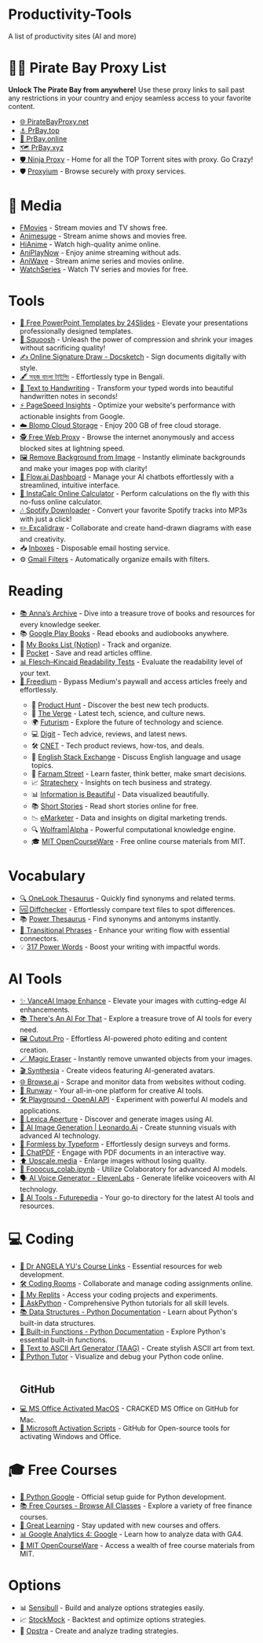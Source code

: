 # Productivity-Tools
A list of productivity sites (AI and more)


<h1>🏴‍☠️ Pirate Bay Proxy List</h1>
<p><strong>Unlock The Pirate Bay from anywhere!</strong> Use these proxy links to sail past any restrictions in your country and enjoy seamless access to your favorite content.</p>
<ul>
   <li><a href="https://piratebayproxy.net/">🌐 PirateBayProxy.net</a></li>
   <li><a href="https://prbay.top/">⚓ PrBay.top</a></li>
   <li><a href="https://prbay.online/">🚀 PrBay.online</a></li>
   <li><a href="https://prbay.xyz/">🗺️ PrBay.xyz</a></li>
   <li><a href="https://ninjaproxy1.com/">🛡️ Ninja Proxy</a> - Home for all the TOP Torrent sites with proxy. Go Crazy!</li>
   <li>🛡️ <a href="https://proxyium.com/" target="_blank">Proxyium</a> - Browse securely with proxy services.</li>
</ul>

<h1>🎥 Media</h1>
<ul>
   <li><a href="https://fmovies.ps/home" target="_blank">FMovies</a> - Stream movies and TV shows free.</li>
   <li><a href="https://animesuge.com.in/" target="_blank">Animesuge</a> - Stream anime shows and movies free.</li>
   <li><a href="https://hianime.to/" target="_blank">HiAnime</a> - Watch high-quality anime online.</li>
   <li><a href="https://aniplaynow.live/" target="_blank">AniPlayNow</a> - Enjoy anime streaming without ads.</li>
   <li><a href="https://aniwave.lv/" target="_blank">AniWave</a> - Stream anime series and movies online.</li>
   <li><a href="https://watchseries.bar/home" target="_blank">WatchSeries</a> - Watch TV series and movies for free.</li>
</ul>

<h1>Tools</h1>
<ul>
   <li><a href="https://24slides.com/templates/featured">🎨 Free PowerPoint Templates by 24Slides</a> - Elevate your presentations professionally designed templates.</li>
   <li><a href="https://squoosh.app/editor">📸 Squoosh</a> - Unleash the power of compression and shrink your images without sacrificing quality!</li>
   <li><a href="https://www.docsketch.com/online-signature/draw/">✍️ Online Signature Draw - Docsketch</a> - Sign documents digitally with style.</li>
   <li><a href="http://www.easybengalityping.com/">🖋️ সহজ বাংলা টাইপিং</a> - Effortlessly type in Bengali.</li>
   <li><a href="https://saurabhdaware.github.io/text-to-handwriting/">📝 Text to Handwriting</a> - Transform your typed words into beautiful handwritten notes in seconds!</li>
   <li><a href="https://developers.google.com/speed/pagespeed/insights/">⚡ PageSpeed Insights</a> - Optimize your website's performance with actionable insights from Google.</li>
   <li><a href="https://dashboard.blomp.com/dashboard/files">☁️ Blomp Cloud Storage</a> - Enjoy 200 GB of free cloud storage.</li>
   <li><a href="https://proxyscrape.com/web-proxy?__cpo=1">🕵️ Free Web Proxy</a> - Browse the internet anonymously and access blocked sites at lightning speed.</li>
   <li><a href="https://www.remove.bg/">🖼️ Remove Background from Image</a> - Instantly eliminate backgrounds and make your images pop with clarity!</li>
   <li><a href="https://app.flow.ai/login">🌊 Flow.ai Dashboard</a> - Manage your AI chatbots effortlessly with a streamlined, intuitive interface.</li>
   <li><a href="https://instacalc.com/">🧮 InstaCalc Online Calculator</a> - Perform calculations on the fly with this no-fuss online calculator.</li>
   <li><a href="https://spotifydown.com/">🎶 Spotify Downloader</a> - Convert your favorite Spotify tracks into MP3s with just a click!</li>
   <li><a href="https://excalidraw.com/">✏️ Excalidraw</a> - Collaborate and create hand-drawn diagrams with ease and creativity.</li>
   <li>📥 <a href="https://inboxes.com/" target="_blank">Inboxes</a> - Disposable email hosting service.</li>
   <li>⚙️ <a href="https://mail.google.com/mail/u/0/#settings/filters" target="_blank">Gmail Filters</a> - Automatically organize emails with filters.</li>
</ul>

<h1>Reading</h1>
<ul>
   <li><a href="https://annas-archive.org/">📚 Anna’s Archive</a> - Dive into a treasure trove of books and resources for every knowledge seeker.</li>
   <li>📚 <a href="https://play.google.com/books" target="_blank">Google Play Books</a> - Read ebooks and audiobooks anywhere.</li>
   <li>📖 <a href="https://www.notion.so/akashdeeppersonal/My-Reading-List-387b7763f5a84d64bad6ca095dceb998" target="_blank">My Books List (Notion)</a> - Track and organize.</li>
   <li>🔖 <a href="https://getpocket.com/" target="_blank">Pocket</a> - Save and read articles offline.</li>
   <li><a href="https://en.wikipedia.org/wiki/Flesch%E2%80%93Kincaid_readability_tests">📊 Flesch–Kincaid Readability Tests</a> - Evaluate the readability level of your text.</li>
   <li><a href="https://freedium.cfd/">🚀 Freedium</a> - Bypass Medium's paywall and access articles freely and effortlessly.</li>
   <ul>
  <li>🚀 <a href="https://www.producthunt.com/" target="_blank">Product Hunt</a> - Discover the best new tech products.</li>
  <li>📰 <a href="http://www.theverge.com/" target="_blank">The Verge</a> - Latest tech, science, and culture news.</li>
  <li>🌍 <a href="https://futurism.com/" target="_blank">Futurism</a> - Explore the future of technology and science.</li>
  <li>💻 <a href="https://www.digit.in/" target="_blank">Digit</a> - Tech advice, reviews, and latest news.</li>
  <li>🛠️ <a href="https://www.cnet.com/" target="_blank">CNET</a> - Tech product reviews, how-tos, and deals.</li>
  <li>📖 <a href="https://english.stackexchange.com/" target="_blank">English Stack Exchange</a> - Discuss English language and usage topics.</li>
  <li>🧠 <a href="https://fs.blog/" target="_blank">Farnam Street</a> - Learn faster, think better, make smart decisions.</li>
  <li>📈 <a href="https://stratechery.com/" target="_blank">Stratechery</a> - Insights on tech business and strategy.</li>
  <li>📊 <a href="http://www.informationisbeautiful.net/" target="_blank">Information is Beautiful</a> - Data visualized beautifully.</li>
  <li>📚 <a href="https://www.short-story.me/" target="_blank">Short Stories</a> - Read short stories online for free.</li>
  <li>📉 <a href="https://www.emarketer.com/" target="_blank">eMarketer</a> - Data and insights on digital marketing trends.</li>
  <li>🔍 <a href="https://www.wolframalpha.com/" target="_blank">Wolfram|Alpha</a> - Powerful computational knowledge engine.</li>
  <li>🎓 <a href="https://ocw.mit.edu/" target="_blank">MIT OpenCourseWare</a> - Free online course materials from MIT.</li>
</ul>

</ul>

<h1>Vocabulary</h1>
<ul>
   <li><a href="https://www.onelook.com/thesaurus/">🔍 OneLook Thesaurus</a> - Quickly find synonyms and related terms.</li>
   <li><a href="https://www.diffchecker.com/">🆚 Diffchecker</a> - Effortlessly compare text files to spot differences.</li>
   <li>📚 <a href="https://www.powerthesaurus.org/" target="_blank">Power Thesaurus</a> - Find synonyms and antonyms instantly.</li>
   <li><a href="https://www.thoughtco.com/list-of-transition-words-1857002">🔗 Transitional Phrases</a> - Enhance your writing flow with essential connectors.</li>
   <li>💡 <a href="https://smartblogger.com/power-words/" target="_blank">317 Power Words</a> - Boost your writing with impactful words.</li>
</ul>

<h1>AI Tools</h1>
<ul>
    <li><a href="https://vanceai.com/workspace/">✨ VanceAI Image Enhance</a> - Elevate your images with cutting-edge AI enhancements.</li>
    <li><a href="https://theresanaiforthat.com/">📚 There's An AI For That</a> - Explore a treasure trove of AI tools for every need.</li>
    <li><a href="https://www.cutout.pro/">🖼️ Cutout.Pro</a> - Effortless AI-powered photo editing and content creation.</li>
    <li><a href="https://magicstudio.com/magiceraser">🪄 Magic Eraser</a> - Instantly remove unwanted objects from your images.</li>
    <li><a href="https://www.synthesia.io/">🎬 Synthesia</a> - Create videos featuring AI-generated avatars.</li>
    <li><a href="https://www.browse.ai/">🌐 Browse.ai</a> - Scrape and monitor data from websites without coding.</li>
    <li><a href="https://runwayml.com/">🎨 Runway</a> - Your all-in-one platform for creative AI tools.</li>
    <li><a href="https://platform.openai.com/playground?mode=chat">🛠️ Playground - OpenAI API</a> - Experiment with powerful AI models and applications.</li>
    <li><a href="https://lexica.art/aperture">📸 Lexica Aperture</a> - Discover and generate images using AI.</li>
    <li><a href="https://app.leonardo.ai/ai-generations">🎨 AI Image Generation | Leonardo.Ai</a> - Create stunning visuals with advanced AI technology.</li>
    <li><a href="https://formless.ai/">📝 Formless by Typeform</a> - Effortlessly design surveys and forms.</li>
    <li><a href="https://www.chatpdf.com/">💬 ChatPDF</a> - Engage with PDF documents in an interactive way.</li>
    <li><a href="https://www.upscale.media/upload">⬆️ Upscale.media</a> - Enlarge images without losing quality.</li>
    <li><a href="https://colab.research.google.com/github/lllyasviel/Fooocus/blob/main/fooocus_colab.ipynb">📓 Fooocus_colab.ipynb</a> - Utilize Colaboratory for advanced AI models.</li>
    <li><a href="https://elevenlabs.io/?pscd=try.elevenlabs.io&ps_partner_key=YW5pc2hzaW5naDEzNTA&ps_xid=bmNg0qi7hc9ug6&gsxid=bmNg0qi7hc9ug6&gspk=YW5pc2hzaW5naDEzNTA">🗣️ AI Voice Generator - ElevenLabs</a> - Generate lifelike voiceovers with AI technology.</li>
    <li><a href="https://www.futurepedia.io/ai-tools">📖 AI Tools - Futurepedia</a> - Your go-to directory for the latest AI tools and resources.</li>
</ul>

<h1>💻 Coding</h1>
<ul>
    <li><a href="https://www.appbrewery.co/p/web-development-course-resources/">📖 Dr ANGELA YU's Course Links</a> - Essential resources for web development.</li>
    <li><a href="https://app.codingrooms.com/management/courses/6387/classes/8480/assignments">🛠️ Coding Rooms</a> - Collaborate and manage coding assignments online.</li>
    <li><a href="https://replit.com/@akashdeepk00">📂 My Replits</a> - Access your coding projects and experiments.</li>
    <li><a href="https://www.askpython.com/">🐍 AskPython</a> - Comprehensive Python tutorials for all skill levels.</li>
    <li><a href="https://docs.python.org/3/tutorial/datastructures.html">📚 Data Structures - Python Documentation</a> - Learn about Python's built-in data structures.</li>
    <li><a href="https://docs.python.org/3/library/functions.html">🔧 Built-in Functions - Python Documentation</a> - Explore Python's essential built-in functions.</li>
    <li><a href="https://patorjk.com/software/taag/">🎨 Text to ASCII Art Generator (TAAG)</a> - Create stylish ASCII art from text.</li>
    <li><a href="https://pythontutor.com/python-debugger.html">🐍 Python Tutor</a> - Visualize and debug your Python code online.</li><br>
   <h2>GitHub</h2>
    <li><a href="https://gist.github.com/zthxxx/9ddc171d00df98cbf8b4b0d8469ce90a">💻 MS Office Activated MacOS</a> - CRACKED MS Office on GitHub for Mac.</li>
    <li><a href="https://github.com/massgravel/Microsoft-Activation-Scripts">🔑 Microsoft Activation Scripts</a> - GitHub for Open-source tools for activating Windows and Office.</li>
</ul>

<h1>🎓 Free Courses</h1>
<ul>
    <li><a href="https://developers.google.com/edu/python/set-up">🐍 Python Google</a> - Official setup guide for Python development.</li>
    <li><a href="https://courses.corporatefinanceinstitute.com/collections/free">📚 Free Courses - Browse All Classes</a> - Explore a variety of free finance courses.</li>
    <li><a href="https://www.greatlearning.in/academy">📩 Great Learning</a> - Stay updated with new courses and offers.</li>
    <li><a href="https://skillshop.exceedlms.com/student/catalog/list?category_ids=6434-google-analytics-4">📊 Google Analytics 4: Google</a> - Learn how to analyze data with GA4.</li>
    <li><a href="https://ocw.mit.edu/">🏫 MIT OpenCourseWare</a> - Access a wealth of free course materials from MIT.</li>
</ul>
<h1>Options</h1>
<ul>
  <li>📊 <a href="https://web.sensibull.com/option-strategy-builder?instrument_symbol=NIFTY" target="_blank">Sensibull</a> - Build and analyze options strategies easily.</li>
  <li>📈 <a href="https://www.stockmock.in/#!" target="_blank">StockMock</a> - Backtest and optimize options strategies.</li>
  <li>🧠 <a href="https://opstra.definedge.com/strategy-builder" target="_blank">Opstra</a> - Create and analyze trading strategies.</li>
</ul>
